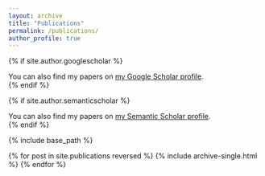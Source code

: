 ```yaml
---
layout: archive
title: "Publications"
permalink: /publications/
author_profile: true
---
```


{% if site.author.googlescholar %}
  <div class="wordwrap">You can also find my papers on <a href="{{site.author.googlescholar}}">my Google Scholar profile</a>.</div>
{% endif %}

{% if site.author.semanticscholar %}
  <div class="wordwrap">You can also find my papers on <a href="{{site.author.semanticscholar}}">my Semantic Scholar profile</a>.</div>
{% endif %}

{% include base_path %}

{% for post in site.publications reversed %}
  {% include archive-single.html %}
{% endfor %}
